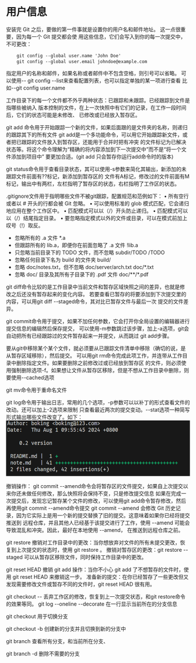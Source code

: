 # 用户信息
安装完 Git 之后，要做的第一件事就是设置你的用户名和邮件地址。 这一点很重要，因为每一个 Git 提交都会使
用这些信息，它们会写入到你的每一次提交中，不可更改：
``` 
    git config --global user.name 'John Doe'
    git config --global user.email johndoe@example.com

```
指定用户的名称和邮件，如果名称或者邮件中不包含空格，则引号可以省略。
可以使用-- git config --list来查看配置列表，也可以指定单独的某一项进行查看
比如--git config user.name

工作目录下的每一个文件都不外乎两种状态：已跟踪和未跟踪。已经跟踪到文件是指哪些被纳入
版本控制的文件，在上一次快照中有它们的记录，在工作一段时间后，它们的状态可能是未修改、
已修改或已经放入暂存区。

git add <file> 命令用于开始跟踪一个新的文件，如果后面跟的是文件夹的名称，则递归的跟踪其下的所有文件
git add是一个多功能命令，可以用它开始跟踪新文件，或者把已跟踪的文件放入到暂存区，还能用于合并时把有冲突
的文件标记为已解决状态等。将这个命令理解为“精确的将内容添加到下一次提交中”而不是“将一个文件添加到项目中”
要更加合适。(git add 只会暂存你运行add命令时的版本)

git status命令用于查看目录状态，其可以使用-s参数来简化其输出，新添加的未跟踪文件前面有??标记，新添加到暂存区的
文件有A标记，修改过的文件前面有M标记，输出中有两栏，左栏指明了暂存区的状态，右栏指明了工作区的状态。


.gitignore文件用于指明哪些文件不被git跟踪，配置规范和范例如下：
• 所有空行或者以 # 开头的行都会被 Git 忽略。
• 可以使用标准的 glob 模式匹配，它会递归地应用在整个工作区中。
• 匹配模式可以以（/）开头防止递归。
• 匹配模式可以以（/）结尾指定目录。
• 要忽略指定模式以外的文件或目录，可以在模式前加上叹号（!）取反。

+ 忽略所有的 .a 文件
*.a
+ 但跟踪所有的 lib.a，即便你在前面忽略了 .a 文件
!lib.a
+ 只忽略当前目录下的 TODO 文件，而不忽略 subdir/TODO
/TODO
+ 忽略任何目录下名为 build 的文件夹
build/
+ 忽略 doc/notes.txt，但不忽略 doc/server/arch.txt
doc/*.txt
+ 忽略 doc/ 目录及其所有子目录下的 .pdf 文件
doc/**/*.pdf


git diff命令比较的是工作目录中当前文件和暂存区域快照之间的差异，也就是修改之后还没有暂存起来的变化内容。
若要查看已暂存的将要添加到下次提交里的内容，可以用git diff --staged命令，其对比已暂存文件与最后一次
提交的文件差异。

git commit命令用于提交，如果不加任何参数，它会打开你全局设置的编辑器进行提交信息的编辑然后保存提交，
可以使用-m参数跳过该步骤，加上-a选项，git会自动把所有已经跟踪过的文件暂存起来一并提交，从而跳过
git add步骤。

要从git中移除某个某个文件，就必须要从已跟踪文件清单中移除（确切的说，是从暂存区域移除），然后提交。
可以用git rm命令完成此项工作，并连带从工作目录中删除指定文件。如果要删除之前修改过或已经放到暂存区
的文件，则必须使用强制删除选项-f。如果想让文件从暂存区移除，但是不想从工作目录中删除，则要使用--cached选项


git mv命令用于重命名文件


git log命令用于输出日志，常用的几个选项，-p参数可以以补丁的形式查看文件的改动。还可以加上-2选项来限制
只查看最近两次的提交变动。--stat选项一种简写形式输出哪些文件改变了。如下：
![alt text](image.png)


撤销操作：
   git commit --amend命令会将暂存区的文件提交，如果自上次提交以来你还未做任何修改，那么快照将会保持不变，只是修改提交信息
    如果在完成一次提交后，发现忘记暂存某个文件的修改，可以使用git add命令暂存修改，然后再使用git commit --amend命令提交
    git commit --amend 会修改 Git 历史记录，因为它实际上是用一个新的提交替换了旧的提交。这意味着如果你已经将提交推送到
    远程仓库，并且其他人已经基于该提交进行了工作，使用 --amend 可能会导致混乱和冲突。因此，最好在本地使用 --amend，
    在推送到远程仓库之前。

git restore
撤销对工作目录中的更改：当你想放弃对文件的所有未提交更改，恢复到上次提交的状态时，使用 git restore <file>。
撤销对暂存区的更改：git restore --staged <file> 可以从暂存区移除文件，同时保持工作目录中的更改。

git reset HEAD
撤销 git add 操作：当你不小心 git add 了不想暂存的文件时，使用 git reset HEAD <file> 来撤销这一步。
准备新的提交：在你已经暂存了一些更改但又发现需要修改文件或暂存不同的文件时，git reset HEAD 很有用。

git checkout -- <file>丢弃工作区的修改，恢复到上一次提交状态，和git restore命令的效果等同。
git log --oneline --decorate 在一行显示当前所在的分支信息

git checkout <branchname> 用于切换分支

git checkout -b <branchname> 创建新的分支并且切换到新的分支中

git branch 查看所有分支，和当前所在分支、

git branch -d 删除不需要的分支




